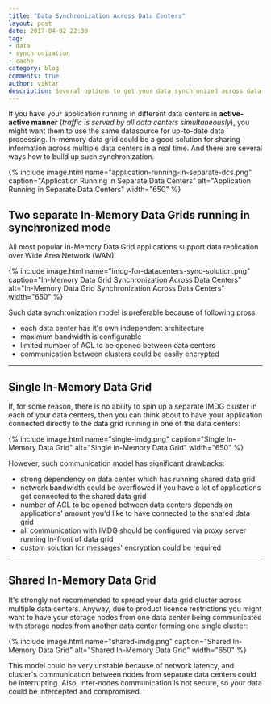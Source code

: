 ```yaml
---
title: "Data Synchronization Across Data Centers"
layout: post
date: 2017-04-02 22:30
tag:
- data
- synchronization
- cache
category: blog
comments: true
author: viktar
description: Several options to get your data synchronized across data centers in a real time
---
```


If you have your application running in different data centers in
<b>active-active manner</b> (<i>traffic is served by all data centers
simultaneously</i>), you might want them to use the same datasource for
up-to-date data processing.
In-memory data grid could be a good solution for sharing information
across multiple data centers in a real time.
And there are several ways how to build up such synchronization.
<!--more-->

{% include image.html name="application-running-in-separate-dcs.png"
           caption="Application Running in Separate Data Centers"
           alt="Application Running in Separate Data Centers"
           width="650" %}

## Two separate In-Memory Data Grids running in synchronized mode
All most popular In-Memory Data Grid applications support data
replication over Wide Area Network (WAN).

{% include image.html name="imdg-for-datacenters-sync-solution.png"
           caption="In-Memory Data Grid Synchronization Across Data Centers"
           alt="In-Memory Data Grid Synchronization Across Data Centers"
           width="650" %}

Such data synchronization model is preferable because of following pross:
<ul>
    <li> each data center has it's own independent architecture </li>
    <li> maximum bandwidth is configurable </li>
    <li> limited number of ACL to be opened between data centers </li>
    <li> communication between clusters could be easily encrypted </li>
</ul>

---

## Single In-Memory Data Grid
If, for some reason, there is no ability to spin up a separate IMDG
cluster in each of your data centers, then you can think about to have
your application connected directly to the data grid running in one of
the data centers:

{% include image.html name="single-imdg.png"
           caption="Single In-Memory Data Grid"
           alt="Single In-Memory Data Grid"
           width="650" %}

However, such communication model has significant drawbacks:
<ul>
    <li> strong dependency on data center which has running shared data
    grid </li>
    <li> network bandwidth could be overflowed if you have a lot of
    applications got connected to the shared data grid </li>
    <li> number of ACL to be opened between data centers depends on
    applications' amount you'd like to have connected
         to the shared data grid</li>
    <li> all communication with IMDG should be configured via proxy
    server running in-front of data grid </li>
    <li> custom solution for messages' encryption could be required </li>
</ul>

---

## Shared In-Memory Data Grid
It's strongly not recommended to spread your data grid cluster across
multiple data centers. Anyway, due to product licence restrictions you
might want to have your storage nodes from one data center being
communicated with storage nodes from another data center forming one
single cluster:

{% include image.html name="shared-imdg.png"
           caption="Shared In-Memory Data Grid"
           alt="Shared In-Memory Data Grid"
           width="650" %}

This model could be very unstable because of network latency, and
cluster's communication between nodes from separate data centers could
be interrupting.
Also, inter-nodes communication is not secure, so your data could be
intercepted and compromised.
